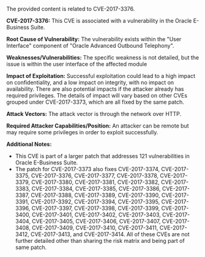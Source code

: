 The provided content is related to CVE-2017-3376.

**CVE-2017-3376:** This CVE is associated with a vulnerability in the Oracle E-Business Suite.

**Root Cause of Vulnerability:** The vulnerability exists within the "User Interface" component of "Oracle Advanced Outbound Telephony".

**Weaknesses/Vulnerabilities:** The specific weakness is not detailed, but the issue is within the user interface of the affected module

**Impact of Exploitation:** Successful exploitation could lead to a high impact on confidentiality, and a low impact on integrity, with no impact on availability. There are also potential impacts if the attacker already has required privileges. The details of impact will vary based on other CVEs grouped under CVE-2017-3373, which are all fixed by the same patch.

**Attack Vectors:** The attack vector is through the network over HTTP.

**Required Attacker Capabilities/Position:** An attacker can be remote but may require some privileges in order to exploit successfully.

**Additional Notes:**
*   This CVE is part of a larger patch that addresses 121 vulnerabilities in Oracle E-Business Suite.
*   The patch for CVE-2017-3373 also fixes CVE-2017-3374, CVE-2017-3375, CVE-2017-3376, CVE-2017-3377, CVE-2017-3378, CVE-2017-3379, CVE-2017-3380, CVE-2017-3381, CVE-2017-3382, CVE-2017-3383, CVE-2017-3384, CVE-2017-3385, CVE-2017-3386, CVE-2017-3387, CVE-2017-3388, CVE-2017-3389, CVE-2017-3390, CVE-2017-3391, CVE-2017-3392, CVE-2017-3394, CVE-2017-3395, CVE-2017-3396, CVE-2017-3397, CVE-2017-3398, CVE-2017-3399, CVE-2017-3400, CVE-2017-3401, CVE-2017-3402, CVE-2017-3403, CVE-2017-3404, CVE-2017-3405, CVE-2017-3406, CVE-2017-3407, CVE-2017-3408, CVE-2017-3409, CVE-2017-3410, CVE-2017-3411, CVE-2017-3412, CVE-2017-3413, and CVE-2017-3414. All of these CVEs are not further detailed other than sharing the risk matrix and being part of same patch.
